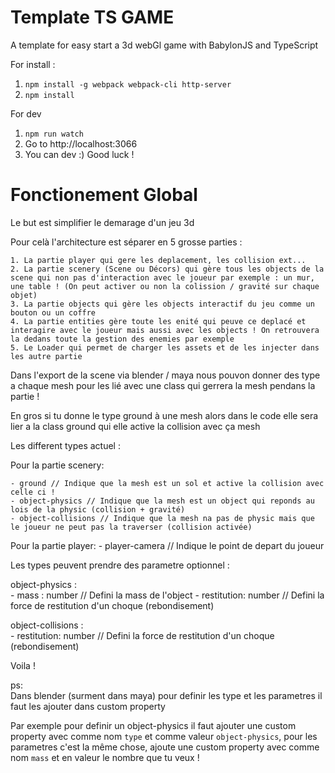 # Template TS GAME
A template for easy start a 3d webGl game with BabylonJS and TypeScript

For install : 
 1. `npm install -g webpack webpack-cli http-server`
 2. `npm install`

For dev 
 1. `npm run watch`
 2. Go to http://localhost:3066
 3. You can dev :) Good luck !

# Fonctionement Global

Le but est simplifier le demarage d'un jeu 3d 

Pour celà l'architecture est séparer en 5 grosse parties :

    1. La partie player qui gere les deplacement, les collision ext...
    2. La partie scenery (Scene ou Décors) qui gère tous les objects de la scene qui non pas d'interaction avec le joueur par exemple : un mur, une table ! (On peut activer ou non la colission / gravité sur chaque objet)
    3. La partie objects qui gère les objects interactif du jeu comme un bouton ou un coffre
    4. La partie entities gère toute les enité qui peuve ce deplacé et interagire avec le joueur mais aussi avec les objects ! On retrouvera la dedans toute la gestion des enemies par exemple
    5. Le Loader qui permet de charger les assets et de les injecter dans les autre partie

Dans l'export de la scene via blender / maya nous pouvon donner des type a chaque mesh pour les lié avec une class qui gerrera la mesh pendans la partie !

En gros si tu donne le type ground à une mesh alors dans le code elle sera lier a la class ground qui elle active la collision avec ça mesh

Les different types actuel :

Pour la partie scenery:

    - ground // Indique que la mesh est un sol et active la collision avec celle ci !
    - object-physics // Indique que la mesh est un object qui reponds au lois de la physic (collision + gravité)
    - object-collisions // Indique que la mesh na pas de physic mais que le joueur ne peut pas la traverser (collision activée)

Pour la partie player:
    - player-camera // Indique le point de depart du joueur

Les types peuvent prendre des parametre optionnel :

object-physics :   
    - mass : number // Defini la mass de l'object
    - restitution: number // Defini la force de restitution d'un choque (rebondisement)

object-collisions :   
    - restitution: number // Defini la force de restitution d'un choque (rebondisement)


Voila ! 

ps:    
Dans blender (surment dans maya) pour definir les type et les parametres il faut les ajouter dans custom property

Par exemple pour definir un object-physics il faut ajouter une custom property avec comme nom `type` et comme valeur `object-physics`, pour les parametres c'est la même chose, ajoute une custom property avec comme nom `mass` et en valeur le nombre que tu veux !
